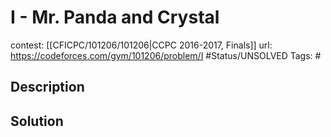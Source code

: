 # I - Mr. Panda and Crystal

contest: [[CFICPC/101206/101206|CCPC 2016-2017, Finals]]
url: https://codeforces.com/gym/101206/problem/I
#Status/UNSOLVED
Tags: #

## Description

## Solution

